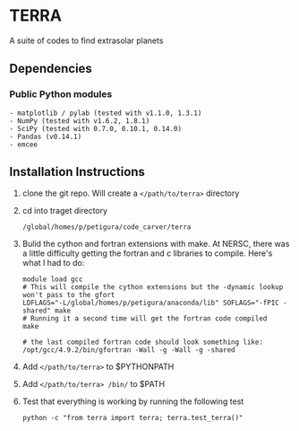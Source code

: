 # TERRA #

A suite of codes to find extrasolar planets

## Dependencies ##

### Public Python modules ###
```
- matplotlib / pylab (tested with v1.1.0, 1.3.1)
- NumPy (tested with v1.6.2, 1.8.1)
- SciPy (tested with 0.7.0, 0.10.1, 0.14.0)
- Pandas (v0.14.1)
- emcee
```

## Installation Instructions ##

1. clone the git repo. Will create a `</path/to/terra>` directory
2. cd into traget directory
   ```
   /global/homes/p/petigura/code_carver/terra
   ```
   
3. Bulid the cython and fortran extensions with make. At NERSC, there was a little difficulty getting the fortran and c libraries to compile. Here's what I had to do:

   ```
   module load gcc
   # This will compile the cython extensions but the -dynamic lookup won't pass to the gfort
   LDFLAGS="-L/global/homes/p/petigura/anaconda/lib" SOFLAGS="-fPIC -shared" make
   # Running it a second time will get the fortran code compiled
   make
   
   # the last compiled fortran code should look something like:
   /opt/gcc/4.9.2/bin/gfortran -Wall -g -Wall -g -shared
   ```

4. Add `</path/to/terra>` to $PYTHONPATH
5. Add `</path/to/terra> /bin/` to $PATH
6. Test that everything is working by running the following test

   ```
   python -c "from terra import terra; terra.test_terra()"
   ```
   
   
